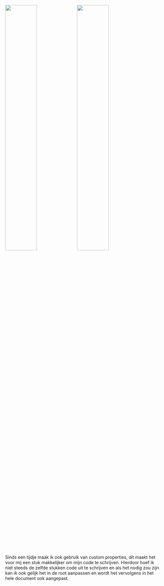 <img src="https://user-images.githubusercontent.com/112860052/212072960-59c36e60-92d5-498f-9b71-600bab2b8f3b.png" width="45%"> <img src="https://user-images.githubusercontent.com/112860052/210557834-e13186e4-8e20-480d-9553-48a47c3cfde0.png" width="45%"> 


Sinds een tijdje maak ik ook gebruik van custom properties, dit maakt het voor mij een stuk makkelijker om mijn code te schrijven.
Hierdoor hoef ik niet steeds de zelfde stukken code uit te schrijven en als het nodig zou zijn kan ik ook gelijk het in de root aanpassen en wordt het vervolgens in het hele document ook aangepast.
